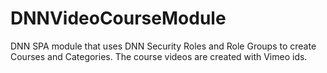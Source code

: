 # DNNVideoCourseModule
DNN SPA module that uses DNN Security Roles and Role Groups to create Courses and Categories. The course videos are created with Vimeo ids.
